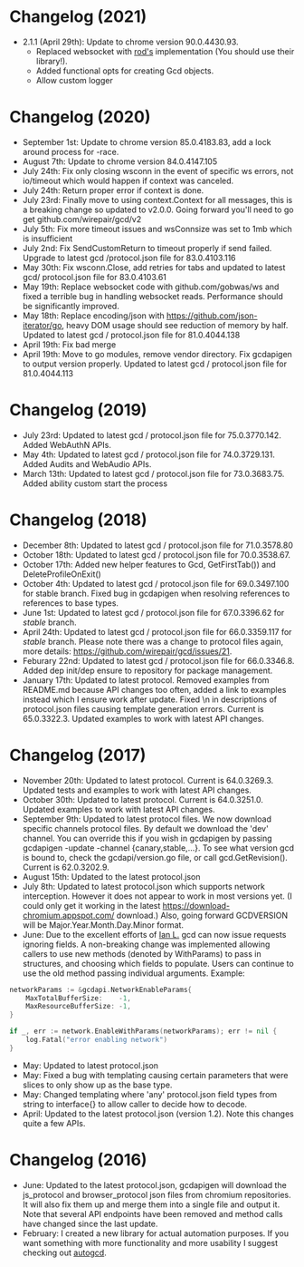 # Changelog (2021)

- 2.1.1 (April 29th): Update to chrome version 90.0.4430.93.
  - Replaced websocket with [rod's](https://go-rod.github.io/#/) implementation (You should use their library!).
  - Added functional opts for creating Gcd objects.
  - Allow custom logger

# Changelog (2020)

- September 1st: Update to chrome version 85.0.4183.83, add a lock around process for -race.
- August 7th: Update to chrome version 84.0.4147.105
- July 24th: Fix only closing wsconn in the event of specific ws errors, not io/timeout which would happen if context was canceled.
- July 24th: Return proper error if context is done.
- July 23rd: Finally move to using context.Context for all messages, this is a breaking change so updated to v2.0.0. Going forward you'll need to go get github.com/wirepair/gcd/v2
- July 5th: Fix more timeout issues and wsConnsize was set to 1mb which is insufficient
- July 2nd: Fix SendCustomReturn to timeout properly if send failed. Upgrade to latest gcd /protocol.json file for 83.0.4103.116
- May 30th: Fix wsconn.Close, add retries for tabs and updated to latest gcd/ protocol.json file for 83.0.4103.61
- May 19th: Replace websocket code with github.com/gobwas/ws and fixed a terrible bug in handling websocket reads. Performance should be significantly improved.
- May 18th: Replace encoding/json with https://github.com/json-iterator/go, heavy DOM usage should see reduction of memory by half. Updated to latest gcd / protocol.json file for 81.0.4044.138
- April 19th: Fix bad merge
- April 19th: Move to go modules, remove vendor directory. Fix gcdapigen to output version properly. Updated to latest gcd / protocol.json file for 81.0.4044.113

# Changelog (2019)

- July 23rd: Updated to latest gcd / protocol.json file for 75.0.3770.142. Added WebAuthN APIs.
- May 4th: Updated to latest gcd / protocol.json file for 74.0.3729.131. Added Audits and WebAudio APIs.
- March 13th: Updated to latest gcd / protocol.json file for 73.0.3683.75. Added ability custom start the process

# Changelog (2018)

- December 8th: Updated to latest gcd / protocol.json file for 71.0.3578.80
- October 18th: Updated to latest gcd / protocol.json file for 70.0.3538.67.
- October 17th: Added new helper features to Gcd, GetFirstTab()) and DeleteProfileOnExit()
- October 4th: Updated to latest gcd / protocol.json file for 69.0.3497.100 for stable branch. Fixed bug in gcdapigen when resolving references to references to base types.
- June 1st: Updated to latest gcd / protocol.json file for 67.0.3396.62 for _stable_ branch.
- April 24th: Updated to latest gcd / protocol.json file for 66.0.3359.117 for _stable_ branch. Please note there was a change to protocol files again, more details: https://github.com/wirepair/gcd/issues/21.
- Feburary 22nd: Updated to latest gcd / protocol.json file for 66.0.3346.8. Added dep init/dep ensure to repository for package management.
- January 17th: Updated to latest protocol. Removed examples from README.md because API changes too often, added a link to examples instead which I ensure work after update. Fixed \n in descriptions of protocol.json files causing template generation errors. Current is 65.0.3322.3. Updated examples to work with latest API changes.

# Changelog (2017)

- November 20th: Updated to latest protocol. Current is 64.0.3269.3. Updated tests and examples to work with latest API changes.
- October 30th: Updated to latest protocol. Current is 64.0.3251.0. Updated examples to work with latest API changes.
- September 9th: Updated to latest protocol files.
  We now download specific channels protocol files. By default we download the 'dev' channel. You can override this if you wish in gcdapigen by passing gcdapigen -update -channel {canary,stable,...}. To see what version gcd is bound to, check the gcdapi/version.go file, or call gcd.GetRevision(). Current is 62.0.3202.9.
- August 15th: Updated to the latest protocol.json
- July 8th: Updated to latest protocol.json which supports network interception. However it does not appear to work in most versions yet. (I could only get it working in the latest https://download-chromium.appspot.com/ download.) Also, going forward GCDVERSION will be Major.Year.Month.Day.Minor format.
- June: Due to the excellent efforts of [Ian L.](https://github.com/MrSaints) gcd can now issue requests ignoring fields. A non-breaking change was implemented allowing callers to use new methods (denoted by WithParams) to pass in structures, and choosing which fields to populate. Users can continue to use the old method passing individual arguments.
  Example:

```Go
networkParams := &gcdapi.NetworkEnableParams{
    MaxTotalBufferSize:    -1,
    MaxResourceBufferSize: -1,
}

if _, err := network.EnableWithParams(networkParams); err != nil {
    log.Fatal("error enabling network")
}
```

- May: Updated to latest protocol.json
- May: Fixed a bug with templating causing certain parameters that were slices to only show up as the base type.
- May: Changed templating where 'any' protocol.json field types from string to interface{} to allow caller to decide how to decode.
- April: Updated to the latest protocol.json (version 1.2). Note this changes quite a few APIs.

# Changelog (2016)

- June: Updated to the latest protocol.json, gcdapigen will download the js_protocol and browser_protocol json files from chromium repositories. It will also fix them up and merge them into a single file and output it.
  Note that several API endpoints have been removed and method calls have changed since the last update.
- February: I created a new library for actual automation purposes. If you want something with more functionality and more usability I suggest checking out [autogcd](https://github.com/wirepair/autogcd).
